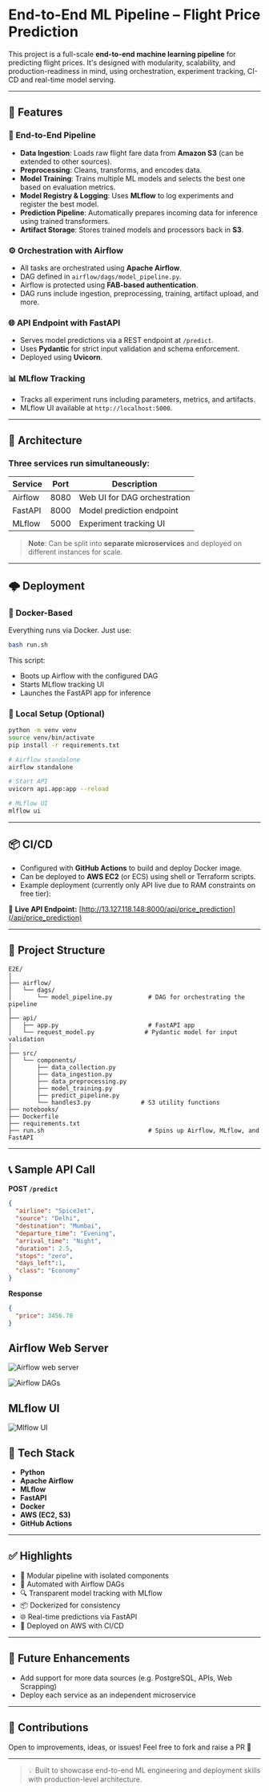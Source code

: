 #  End-to-End ML Pipeline – Flight Price Prediction

This project is a full-scale **end-to-end machine learning pipeline** for predicting flight prices. It's designed with modularity, scalability, and production-readiness in mind, using orchestration, experiment tracking, CI-CD and real-time model serving.

---

## 🚀 Features

### 🔁 End-to-End Pipeline
- **Data Ingestion**: Loads raw flight fare data from **Amazon S3** (can be extended to other sources).
- **Preprocessing**: Cleans, transforms, and encodes data.
- **Model Training**: Trains multiple ML models and selects the best one based on evaluation metrics.
- **Model Registry & Logging**: Uses **MLflow** to log experiments and register the best model.
- **Prediction Pipeline**: Automatically prepares incoming data for inference using trained transformers.
- **Artifact Storage**: Stores trained models and processors back in **S3**.

### ⚙️ Orchestration with Airflow
- All tasks are orchestrated using **Apache Airflow**.
- DAG defined in `airflow/dags/model_pipeline.py`.
- Airflow is protected using **FAB-based authentication**.
- DAG runs include ingestion, preprocessing, training, artifact upload, and more.

### 🌐 API Endpoint with FastAPI
- Serves model predictions via a REST endpoint at `/predict`.
- Uses **Pydantic** for strict input validation and schema enforcement.
- Deployed using **Uvicorn**.

### 📊 MLflow Tracking
- Tracks all experiment runs including parameters, metrics, and artifacts.
- MLflow UI available at `http://localhost:5000`.

---

## 🧱 Architecture

### Three services run simultaneously:

| Service     | Port  | Description                      |
|-------------|-------|----------------------------------|
| Airflow     | 8080  | Web UI for DAG orchestration     |
| FastAPI     | 8000  | Model prediction endpoint        |
| MLflow      | 5000  | Experiment tracking UI           |

> **Note**: Can be split into **separate microservices** and deployed on different instances for scale.

---

## 🌩️ Deployment

### 🐳 Docker-Based

Everything runs via Docker. Just use:

```bash
bash run.sh
```

This script:
- Boots up Airflow with the configured DAG
- Starts MLflow tracking UI
- Launches the FastAPI app for inference

### 🧪 Local Setup (Optional)

```bash
python -m venv venv
source venv/bin/activate
pip install -r requirements.txt

# Airflow standalone
airflow standalone

# Start API
uvicorn api.app:app --reload

# MLflow UI
mlflow ui
```

---

## 📦 CI/CD

- Configured with **GitHub Actions** to build and deploy Docker image.
- Can be deployed to **AWS EC2** (or ECS) using shell or Terraform scripts.
- Example deployment (currently only API live due to RAM constraints on free tier):

🔗 **Live API Endpoint:** [http://13.127.118.148:8000/api/price_prediction](/api/price_prediction)

---

## 📁 Project Structure

```
E2E/
│
├── airflow/
│   └── dags/
│       └── model_pipeline.py          # DAG for orchestrating the pipeline
│
├── api/
│   ├── app.py                         # FastAPI app
│   └── request_model.py              # Pydantic model for input validation
│
├── src/
│   └── components/
│       ├── data_collection.py
│       ├── data_ingestion.py
│       ├── data_preprocessing.py
│       ├── model_training.py
│       ├── predict_pipeline.py
│       └── handles3.py              # S3 utility functions
├── notebooks/
├── Dockerfile
├── requirements.txt
├── run.sh                             # Spins up Airflow, MLflow, and FastAPI
```

---

## 📞 Sample API Call

**POST `/predict`**

```json
{
  "airline": "SpiceJet",
  "source": "Delhi",
  "destination": "Mumbai",
  "departure_time": "Evening",
  "arrival_time": "Night",
  "duration": 2.5,
  "stops": "zero",
  "days_left":1,
  "class": "Economy"
}
```

**Response**

```json
{
  "price": 3456.78
}
```
## Airflow Web Server

![Airflow web server](https://github.com/user-attachments/assets/9913856c-7230-403a-90b6-75789080d012)

![Airflow DAGs](https://github.com/user-attachments/assets/e3642a3e-f4ad-4cfb-9287-0bb56f0560e7)

## MLflow UI

![Mlflow UI](https://github.com/user-attachments/assets/ee800d81-e990-4574-878b-de860eb2be9b)

## 🧠 Tech Stack

- **Python**
- **Apache Airflow**
- **MLflow**
- **FastAPI**
- **Docker**
- **AWS (EC2, S3)**
- **GitHub Actions**

---

## ✅ Highlights

- 🔄 Modular pipeline with isolated components
- 🔁 Automated with Airflow DAGs
- 🔍 Transparent model tracking with MLflow
- 📦 Dockerized for consistency
- 🌐 Real-time predictions via FastAPI
- 🚀 Deployed on AWS with CI/CD

---

## 📌 Future Enhancements


- Add support for more data sources (e.g. PostgreSQL, APIs, Web Scrapping)
- Deploy each service as an independent microservice

---

## 🙌 Contributions

Open to improvements, ideas, or issues! Feel free to fork and raise a PR 🚀

---

> 💡 Built to showcase end-to-end ML engineering and deployment skills with production-level architecture.
